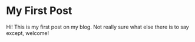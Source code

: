 # My First Post

Hi! This is my first post on my blog. Not really sure what else there is to say except, welcome!
